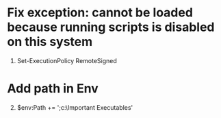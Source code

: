 # Fix exception: cannot be loaded because running scripts is disabled on this system
1. Set-ExecutionPolicy RemoteSigned

# Add path in Env
2. $env:Path += ';c:\Important Executables' 
